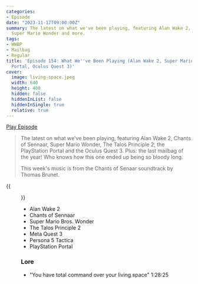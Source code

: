 ```yaml
---
categories:
- Episode
date: "2023-11-17T09:00:00Z"
summary: The latest on what we've been playing, featuring Alan Wake 2, Chants of Sennaar,
  Super Mario Wonder and more.
tags:
- WWBP
- Mailbag
- Regular
title: 'Episode 154: What We''ve Been Playing (Alan Wake 2, Super Mario Wonder, PS
  Portal, Oculus Quest 3)'
cover: 
  image: living-space.jpeg
  width: 640
  height: 400
  hidden: false
  hiddenInList: false
  hiddenInSingle: true
  relative: true
---
```


[Play Episode](https://www.patreon.com/posts/episode-154-what-93025048)
> The latest on what we've been playing, featuring Alan Wake 2, Chants of Sennaar, Super Mario Wonder, The Talos Principle 2, the PlayStation Portal and the Oculus Quest 3. Plus: the last mailbag of the year! Who knows how this one ended up being so bloody long.
>
> This week's music is from the Chants of Senaar soundtrack by Thomas Brunet.

{{<figure 
    src="living-space.jpeg" 
    alt="Living Space" 
    caption="Image Credit: coyg">}}

- Alan Wake 2
- Chants of Sennaar
- Super Mario Bros. Wonder
- The Talos Principle 2
- Meta Quest 3
- Persona 5 Tactica
- PlayStation Portal

### Lore
- "You have total command over your living space" 1:28:25